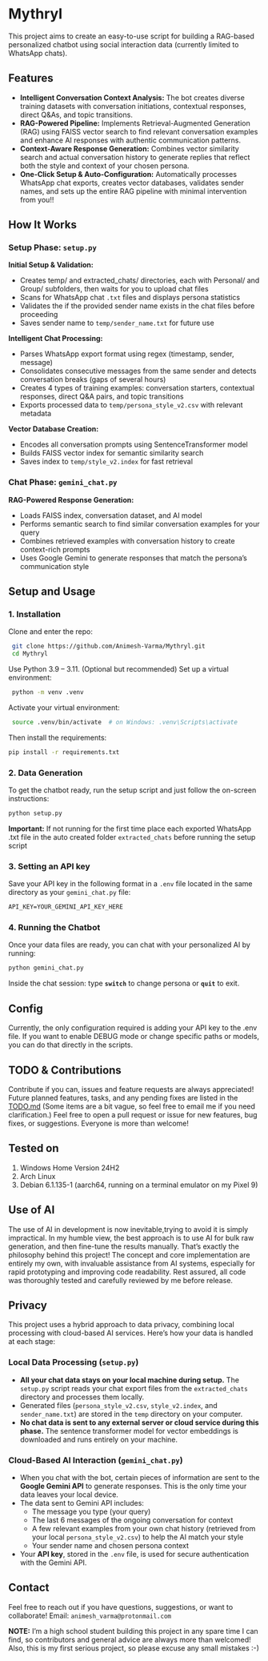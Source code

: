 # Mythryl

This project aims to create an easy-to-use script for building a RAG-based personalized chatbot using social interaction data (currently limited to WhatsApp chats).

## Features

- **Intelligent Conversation Context Analysis:** The bot creates diverse training datasets with conversation initiations, contextual responses, direct Q&As, and topic transitions.
- **RAG-Powered Pipeline:** Implements Retrieval-Augmented Generation (RAG) using FAISS vector search to find relevant conversation examples and enhance AI responses with authentic communication patterns.
- **Context-Aware Response Generation:** Combines vector similarity search and actual conversation history to generate replies that reflect both the style and context of your chosen persona.
- **One-Click Setup & Auto-Configuration:** Automatically processes WhatsApp chat exports, creates vector databases, validates sender names, and sets up the entire RAG pipeline with minimal intervention from you!!

## How It Works

### **Setup Phase: `setup.py`**

**Initial Setup & Validation:**
- Creates temp/ and extracted_chats/ directories, each with Personal/ and Group/ subfolders, then waits for you to upload chat files
- Scans for WhatsApp chat `.txt` files and displays persona statistics
- Validates the if the provided sender name exists in the chat files before proceeding
- Saves sender name to `temp/sender_name.txt` for future use

**Intelligent Chat Processing:**
- Parses WhatsApp export format using regex (timestamp, sender, message)
- Consolidates consecutive messages from the same sender and detects conversation breaks (gaps of several hours)
- Creates 4 types of training examples: conversation starters, contextual responses, direct Q&A pairs, and topic transitions
- Exports processed data to `temp/persona_style_v2.csv` with relevant metadata

**Vector Database Creation:**
- Encodes all conversation prompts using SentenceTransformer model
- Builds FAISS vector index for semantic similarity search
- Saves index to `temp/style_v2.index` for fast retrieval


### **Chat Phase: `gemini_chat.py`**

**RAG-Powered Response Generation:**
- Loads FAISS index, conversation dataset, and AI model
- Performs semantic search to find similar conversation examples for your query
- Combines retrieved examples with conversation history to create context-rich prompts
- Uses Google Gemini to generate responses that match the persona’s communication style

## Setup and Usage

### 1. Installation  

Clone and enter the repo:
 ```bash
  git clone https://github.com/Animesh-Varma/Mythryl.git
  cd Mythryl
  ```

Use Python 3.9 – 3.11. (Optional but recommended) Set up a virtual environment:
 ```bash
  python -m venv .venv 
  ```
Activate your virtual environment:
 ```bash
  source .venv/bin/activate  # on Windows: .venv\Scripts\activate
  ```

Then install the requirements:  
  ```bash
  pip install -r requirements.txt
  ```

### 2. Data Generation  

To get the chatbot ready, run the setup script and just follow the on-screen instructions:
   ```bash
   python setup.py
   ```
**Important:** 
If not running for the first time place each exported WhatsApp .txt file in the auto created folder `extracted_chats` before running the setup script

### 3. Setting an API key  

Save your API key in the following format in a `.env` file located in the same directory as your `gemini_chat.py` file:
```txt
API_KEY=YOUR_GEMINI_API_KEY_HERE
```

### 4. Running the Chatbot 

Once your data files are ready, you can chat with your personalized AI by running:
```bash
python gemini_chat.py
```
Inside the chat session: type **`switch`** to change persona or **`quit`** to exit.

## Config

Currently, the only configuration required is adding your API key to the .env file.
If you want to enable DEBUG mode or change specific paths or models, you can do that directly in the scripts.

## TODO & Contributions

Contribute if you can, issues and feature requests are always appreciated!
Future planned features, tasks, and any pending fixes are listed in the [TODO.md](TODO.md) (Some items are a bit vague, so feel free to email me if you need clarification.)
Feel free to open a pull request or issue for new features, bug fixes, or suggestions. Everyone is more than welcome!

## Tested on

1. Windows Home Version 24H2
2. Arch Linux 
3. Debian 6.1.135-1 (aarch64, running on a terminal emulator on my Pixel 9)

## Use of AI

The use of AI in development is now inevitable,trying to avoid it is simply impractical.
In my humble view, the best approach is to use AI for bulk raw generation, and then fine-tune the results manually.
That’s exactly the philosophy behind this project!
The concept and core implementation are entirely my own, with invaluable assistance from AI systems, especially for rapid prototyping and improving code readability.
Rest assured, all code was thoroughly tested and carefully reviewed by me before release.

## Privacy

This project uses a hybrid approach to data privacy, combining local processing with cloud-based AI services. Here’s how your data is handled at each stage:

### Local Data Processing (`setup.py`)

- **All your chat data stays on your local machine during setup.** The `setup.py` script reads your chat export files from the `extracted_chats` directory and processes them locally.
- Generated files (`persona_style_v2.csv`, `style_v2.index`, and `sender_name.txt`) are stored in the `temp` directory on your computer.
- **No chat data is sent to any external server or cloud service during this phase.** The sentence transformer model for vector embeddings is downloaded and runs entirely on your machine.

### Cloud-Based AI Interaction (`gemini_chat.py`)

- When you chat with the bot, certain pieces of information are sent to the **Google Gemini API** to generate responses. This is the only time your data leaves your local device.
- The data sent to Gemini API includes:
    - The message you type (your query)
    - The last 6 messages of the ongoing conversation for context
    - A few relevant examples from your own chat history (retrieved from your local `persona_style_v2.csv`) to help the AI match your style
    - Your sender name and chosen persona context
- Your **API key**, stored in the `.env` file, is used for secure authentication with the Gemini API.

## Contact

Feel free to reach out if you have questions, suggestions, or want to collaborate!
Email: `animesh_varma@protonmail.com`

**NOTE:** I’m a high school student building this project in any spare time I can find, so contributors and general advice are always more than welcomed!
Also, this is my first serious project, so please excuse any small mistakes :-) 
